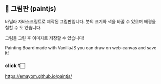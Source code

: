 ## 🎨 그림판 (paintjs)

바닐라 자바스크립트로 제작된 그림판입니다.
붓의 크기와 색을 바꿀 수 있으며 배경을 칠할 수 도 있습니다.


그림을 그린 후 이미지로 저장할 수 있습니다!

Painting Board made with VanillaJS
you can draw on web-canvas and save it!


### click 👇🏻
https://emayom.github.io/paintjs/
